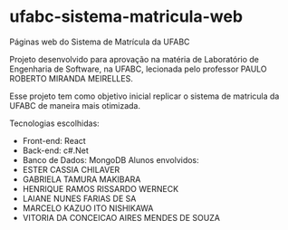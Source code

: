 # ufabc-sistema-matricula-web
Páginas web do Sistema de Matrícula da UFABC

Projeto desenvolvido para aprovação na matéria de Laboratório de Engenharia de Software, na UFABC, lecionada pelo professor PAULO ROBERTO MIRANDA MEIRELLES.

Esse projeto tem como objetivo inicial replicar o sistema de matricula da UFABC de maneira mais otimizada.

Tecnologias escolhidas:
- Front-end: React
- Back-end: c#.Net
- Banco de Dados: MongoDB
Alunos envolvidos:
- ESTER CASSIA CHILAVER
- GABRIELA TAMURA MAKIBARA
- HENRIQUE RAMOS RISSARDO WERNECK
- LAIANE NUNES FARIAS DE SA
- MARCELO KAZUO ITO NISHIKAWA
- VITORIA DA CONCEICAO AIRES MENDES DE SOUZA
